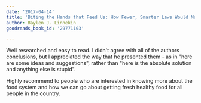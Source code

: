 ```yaml
---
date: '2017-04-14'
title: 'Biting the Hands that Feed Us: How Fewer, Smarter Laws Would Make Our Food System More Sustainable'
author: Baylen J. Linnekin
goodreads_book_id: '29771103'

---
```

Well researched and easy to read. I didn't agree with all of the authors conclusions, but I appreciated the way that he presented them - as in "here are some ideas and suggestions", rather than "here is the absolute solution and anything else is stupid".

Highly recommend to people who are interested in knowing more about the food system and how we can go about getting fresh healthy food for all people in the country.
